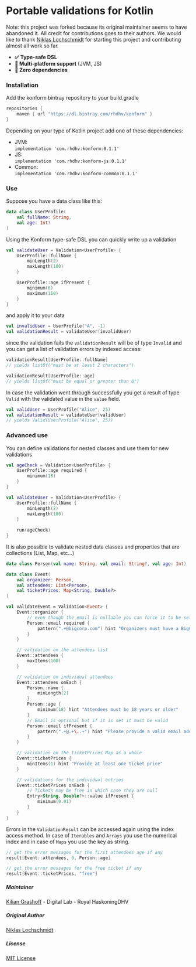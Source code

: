 # Portable validations for Kotlin
Note: this project was forked because its original maintainer seems to have abandoned it. All credit for contributions goes to their authors. We would like to thank [Niklas Lochschmidt](https://twitter.com/niklas_l) for starting this project and contributing almost all work so far.


  - **✅ Type-safe DSL**
  - **🔗 Multi-platform support** (JVM, JS)
  - **🐥 Zero dependencies**

### Installation

Add the konform bintray repository to your build.gradle

```groovy
repositories {
    maven { url "https://dl.bintray.com/rhdhv/konform" }
}
```

Depending on your type of Kotlin project add one of these dependencies:

- JVM:   
`implementation 'com.rhdhv:konform:0.1.1'`
- JS:  
`implementation 'com.rhdhv:konform-js:0.1.1'`
- Common:  
`implementation 'com.rhdhv:konform-common:0.1.1'`

### Use

Suppose you have a data class like this:

```Kotlin
data class UserProfile(
    val fullName: String,
    val age: Int?
)
```

Using the Konform type-safe DSL you can quickly write up a validation

```Kotlin
val validateUser = Validation<UserProfile> {
    UserProfile::fullName {
        minLength(2)
        maxLength(100)
    }

    UserProfile::age ifPresent {
        minimum(0)
        maximum(150)
    }
}
```

and apply it to your data

```Kotlin
val invalidUser = UserProfile("A", -1)
val validationResult = validateUser(invalidUser)
```

since the validation fails the `validationResult` will be of type `Invalid` and you can get a list of validation errors by indexed access:

```Kotlin
validationResult[UserProfile::fullName]
// yields listOf("must be at least 2 characters")

validationResult[UserProfile::age]
// yields listOf("must be equal or greater than 0")
```

In case the validation went through successfully you get a result of type `Valid` with the validated value in the `value` field.

```Kotlin
val validUser = UserProfile("Alice", 25)
val validationResult = validateUser(validUser)
// yields Valid(UserProfile("Alice", 25))
```

### Advanced use

You can define validations for nested classes and use them for new validations

```Kotlin
val ageCheck = Validation<UserProfile> {
    UserProfile::age required {
        minimum(18)
    }
}

val validateUser = Validation<UserProfile> {
    UserProfile::fullName {
        minLength(2)
        maxLength(100)
    }
    
    run(ageCheck)
}
```

It is also possible to validate nested data classes and properties that are collections (List, Map, etc...)

```Kotlin
data class Person(val name: String, val email: String?, val age: Int)

data class Event(
    val organizer: Person,
    val attendees: List<Person>,
    val ticketPrices: Map<String, Double?>
)

val validateEvent = Validation<Event> {
    Event::organizer {
        // even though the email is nullable you can force it to be set in the validation
        Person::email required {
            pattern(".+@bigcorp.com") hint "Organizers must have a BigCorp email address"
        }
    }

    // validation on the attendees list
    Event::attendees {
        maxItems(100)
    }

    // validation on individual attendees
    Event::attendees onEach {
        Person::name {
            minLength(2)
        }
        Person::age {
            minimum(18) hint "Attendees must be 18 years or older"
        }
        // Email is optional but if it is set it must be valid
        Person::email ifPresent {
            pattern(".+@.+\..+") hint "Please provide a valid email address (optional)"
        }
    }

    // validation on the ticketPrices Map as a whole
    Event::ticketPrices {
        minItems(1) hint "Provide at least one ticket price"
    }

    // validations for the individual entries
    Event::ticketPrices onEach {
        // Tickets may be free in which case they are null
        Entry<String, Double?>::value ifPresent {
            minimum(0.01)
        }
    }
}
```

Errors in the `ValidationResult` can be accessed again using the index access method. In case of `Iterables` and `Arrays` you use the numerical index and in case of `Maps` you use the key as string.

```Kotlin
// get the error messages for the first attendees age if any
result[Event::attendees, 0, Person::age]

// get the error messages for the free ticket if any
result[Event::ticketPrices, "free"]
```

##### Maintainer
[Kilian Grashoff](https://github.com/kiliangrashoff/) - Digital Lab - Royal HaskoningDHV

##### Original Author

[Niklas Lochschmidt](https://twitter.com/niklas_l)

##### License

[MIT License](https://github.com/konform-kt/konform/blob/master/LICENSE)
